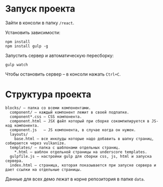 # Запуск проекта

Зайти в консоли в папку `/react`.

Установить зависимости:

    npm install
    npm install gulp -g

Запустить сервер и автоматическую пересборку:

    gulp watch

Чтобы остановить сервер – в консоли нажать `Ctrl+C`.

# Структура проекта

    blocks/ – папка со всеми компонентами.
      component/ – каждый компонент лежит в своей подпапке.
      component*.css – CSS компонента.
      component.html – JSX файл который при сборке сокомпилируется в JS-код компонента.
      component.js   – JS компонента, в случае когда он нужен.
      layouts/
        base.html – все инклуды которые надо добавить в шапку страниц, собирается через vulkanize.
      templates/ – папка с шаблонами отдельных страниц.
        *.html – шаблон отдельной страницы на underscore templates.
      gulpfile.js – настройки gulp для сборки css, js, html и запуска сервера.
      index.html – страница, которая показывается при запуске сервера и дает ссылки на отдельные страницы.

Данные для всех демо лежат в корне репозитория в папке `data`.
